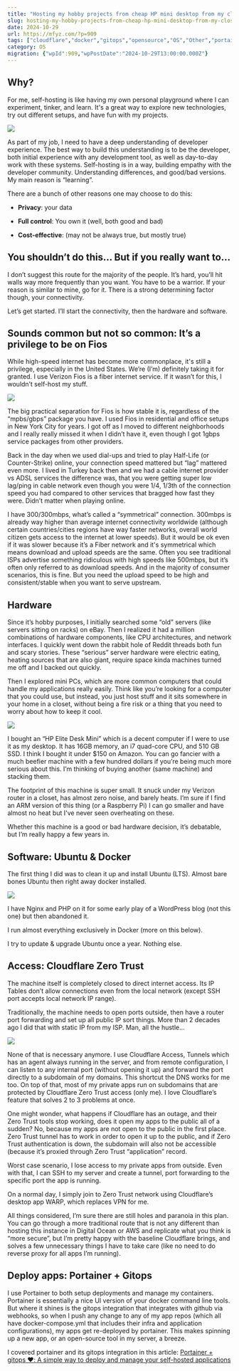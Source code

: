 ```yaml
---
title: "Hosting my hobby projects from cheap HP mini desktop from my closet (Verizon Fios)"
slug: hosting-my-hobby-projects-from-cheap-hp-mini-desktop-from-my-closet-verizon-fios
date: 2024-10-29
url: https://mfyz.com/?p=909
tags: ["cloudflare","docker","gitops","opensource","OS","Other","portainer","selfhost","tunnel","zerotrust"]
category: OS
migration: {"wpId":909,"wpPostDate":"2024-10-29T13:00:00.000Z"}
---
```


## Why?

For me, self-hosting is like having my own personal playground where I can experiment, tinker, and learn. It's a great way to explore new technologies, try out different setups, and have fun with my projects.

![](/images/archive/en/2024/09/1-1600x914.webp)

As part of my job, I need to have a deep understanding of developer experience. The best way to build this understanding is to be the developer, both initial experience with any development tool, as well as day-to-day work with these systems. Self-hosting is in a way, building empathy with the developer community. Understanding differences, and good/bad versions. My main reason is “learning”.

There are a bunch of other reasons one may choose to do this:

*   **Privacy**: your data

*   **Full control**: You own it (well, both good and bad)

*   **Cost-effective**: (may not be always true, but mostly true)

## You shouldn’t do this… But if you really want to…

I don’t suggest this route for the majority of the people. It’s hard, you’ll hit walls way more frequently than you want. You have to be a warrior. If your reason is similar to mine, go for it. There is a strong determining factor though, your connectivity.

Let’s get started. I’ll start the connectivity, then the hardware and software.

## Sounds common but not so common: It’s a privilege to be on Fios

While high-speed internet has become more commonplace, it's still a privilege, especially in the United States. We’re (I’m) definitely taking it for granted. I use Verizon Fios is a fiber internet service. If it wasn’t for this, I wouldn’t self-host my stuff.

![](/images/archive/en/2024/09/2-1600x914.webp)

The big practical separation for Fios is how stable it is, regardless of the “mpbs/gbps” package you have. I used Fios in residential and office setups in New York City for years. I got off as I moved to different neighborhoods and I really really missed it when I didn’t have it, even though I got 1gbps service packages from other providers.

Back in the day when we used dial-ups and tried to play Half-Life (or Counter-Strike) online, your connection speed mattered but “lag” mattered even more. I lived in Turkey back then and we had a cable internet provider vs ADSL services the difference was, that you were getting super low lag/ping in cable network even though you were 1/4, 1/3th of the connection speed you had compared to other services that bragged how fast they were. Didn’t matter when playing online.

I have 300/300mbps, what’s called a “symmetrical” connection. 300mbps is already way higher than average internet connectivity worldwide (although certain countries/cities regions have way faster networks, overall world citizen gets access to the internet at lower speeds). But it would be ok even if it was slower because it’s a Fiber network and it's symmetrical which means download and upload speeds are the same. Often you see traditional ISPs advertise something ridiculous with high speeds like 500mbps, but it’s often only referred to as download speeds. And in the majority of consumer scenarios, this is fine. But you need the upload speed to be high and consistent/stable when you want to serve upstream.

## Hardware

Since it’s hobby purposes, I initially searched some “old” servers (like servers sitting on racks) on eBay. Then I realized it had a million combinations of hardware components, like CPU architectures, and network interfaces. I quickly went down the rabbit hole of Reddit threads both fun and scary stories. These “serious” server hardware were electric eating, heating sources that are also giant, require space kinda machines turned me off and I backed out quickly.

Then I explored mini PCs, which are more common computers that could handle my applications really easily. Think like you’re looking for a computer that you could use, but instead, you just host stuff and it sits somewhere in your home in a closet, without being a fire risk or a thing that you need to worry about how to keep it cool.

![](/images/archive/en/2024/09/3-1-1600x654.jpg)

I bought an “HP Elite Desk Mini” which is a decent computer if I were to use it as my desktop. It has 16GB memory, an i7 quad-core CPU, and 510 GB SSD. I think I bought it under $150 on Amazon. You can go fancier with a much beefier machine with a few hundred dollars if you’re being much more serious about this. I’m thinking of buying another (same machine) and stacking them.

The footprint of this machine is super small. It snuck under my Verizon router in a closet, has almost zero noise, and barely heats. I’m sure if I find an ARM version of this thing (or a Raspberry Pi) I can go smaller and have almost no heat but I've never seen overheating on these.

Whether this machine is a good or bad hardware decision, it’s debatable, but I’m really happy a few years in.

## Software: Ubuntu & Docker

The first thing I did was to clean it up and install Ubuntu (LTS). Almost bare bones Ubuntu then right away docker installed.

![](/images/archive/en/2024/09/4.png)

I have Nginx and PHP on it for some early play of a WordPress blog (not this one) but then abandoned it.

I run almost everything exclusively in Docker (more on this below).

I try to update & upgrade Ubuntu once a year. Nothing else.

## Access: Cloudflare Zero Trust

The machine itself is completely closed to direct internet access. Its IP Tables don’t allow connections even from the local network (except SSH port accepts local network IP range).

Traditionally, the machine needs to open ports outside, then have a router port forwarding and set up all public IP sort things. More than 2 decades ago I did that with static IP from my ISP. Man, all the hustle…

![](/images/archive/en/2024/09/5.svg)

None of that is necessary anymore. I use Cloudflare Access, Tunnels which has an agent always running in the server, and from remote configuration, I can listen to any internal port (without opening it up) and forward the port directly to a subdomain of my domains. This shortcut the DNS works for me too. On top of that, most of my private apps run on subdomains that are protected by Cloudflare Zero Trust access (only me). I love Cloudflare’s feature that solves 2 to 3 problems at once.

One might wonder, what happens if Cloudflare has an outage, and their Zero Trust tools stop working, does it open my apps to the public all of a sudden? No, because my apps are not open to the public in the first place. Zero Trust tunnel has to work in order to open it up to the public, and if Zero Trust authentication is down, the subdomain will also not be accessible (because it’s proxied through Zero Trust “application” record.

Worst case scenario, I lose access to my private apps from outside. Even with that, I can SSH to my server and create a tunnel, port forwarding to the specific port the app is running.

On a normal day, I simply join to Zero Trust network using Cloudflare’s desktop app WARP, which replaces VPN for me.

All things considered, I’m sure there are still holes and paranoia in this plan. You can go through a more traditional route that is not any different than hosting this instance in Digital Ocean or AWS and replicate what you think is “more secure”, but I’m pretty happy with the baseline Cloudflare brings, and solves a few unnecessary things I have to take care (like no need to do reverse proxy for all apps I’m running).

## Deploy apps: Portainer + Gitops

I use Portainer to both setup deployments and manage my containers. Portainer is essentially a nice UI version of your docker command line tools. But where it shines is the gitops integration that integrates with github via webhooks, so when I push any change to any of my app repos (which all have docker-compose.yml that includes their infra and application configurations), my apps get re-deployed by portainer. This makes spinning up a new app, or an open-source tool in my server, a breeze.

I covered portainer and its gitops integration in this article: [Portainer + gitops ❤️: A simple way to deploy and manage your self-hosted applications](https://mfyz.com/portainer-gitops-a-simple-way-to-deploy-and-manage-your-self-hosted-applications/)